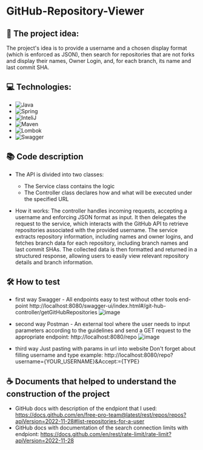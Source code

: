 # GitHub-Repository-Viewer

## **🚀 The project idea:**
The project's idea is to provide a username and a chosen display format (which is enforced as JSON), then search for repositories that are not forks and display their names, Owner Login, and, for each branch, its name and last commit SHA.

## **💻 Technologies:**
* ![Java](https://img.shields.io/badge/-Java-007396?style=flat-square&logo=java&logoColor=white)
* ![Spring](https://img.shields.io/badge/-Spring-6DB33F?style=flat-square&logo=spring&logoColor=white)
* ![InteliJ](https://img.shields.io/badge/-IntelliJ%20IDEA-000000?style=flat-square&logo=intellij-idea&logoColor=white)
* ![Maven](https://img.shields.io/badge/-Maven-C71A36?style=flat-square&logo=apache-maven&logoColor=white)
* ![Lombok](https://img.shields.io/badge/-Lombok-BC6F09?style=flat-square&logo=lombok&logoColor=white)
* ![Swagger](https://img.shields.io/badge/-Swagger-85EA2D?style=flat-square&logo=swagger&logoColor=black)

## **📚 Code description**
* The API is divided into two classes:
  * The Service class contains the logic
  * The Controller class declares how and what will be executed under the specified URL

* How it works:
The controller handles incoming requests, accepting a username and enforcing JSON format as input. It then delegates the request to the service, which interacts with the GitHub API to retrieve repositories associated with the provided username. The service extracts repository information, including names and owner logins, and fetches branch data for each repository, including branch names and last commit SHAs. The collected data is then formatted and returned in a structured response, allowing users to easily view relevant repository details and branch information.

## **🛠️ How to test**
* first way Swagger - All endpoints easy to test without other tools 
end-point http://localhost:8080/swagger-ui/index.html#/git-hub-controller/getGitHubRepositories
![image](https://github.com/mat-rys/GitHub-Repository-Viewer/assets/98847639/7125f58b-78f5-4001-9450-afa7b6d6e543)

* second way Postman - An external tool where the user needs to input parameters according to the guidelines and send a GET request to the appropriate endpoint: http://localhost:8080/repo
![image](https://github.com/mat-rys/GitHub-Repository-Viewer/assets/98847639/748431fb-dca8-4f36-9f4f-bf0ea9f16068)

* third way Just pasting with params in url into website
Don't forget about filling username and type
example: http://localhost:8080/repo?username={YOUR_USERNAME}&Accept:={TYPE}

## **☕ Documents that helped to understand the construction of the project**
* GitHub docs with description of the endpiont that I used: https://docs.github.com/en/free-pro-team@latest/rest/repos/repos?apiVersion=2022-11-28#list-repositories-for-a-user
* GitHub docs with documentation of the search connection limits with endpiont: https://docs.github.com/en/rest/rate-limit/rate-limit?apiVersion=2022-11-28
